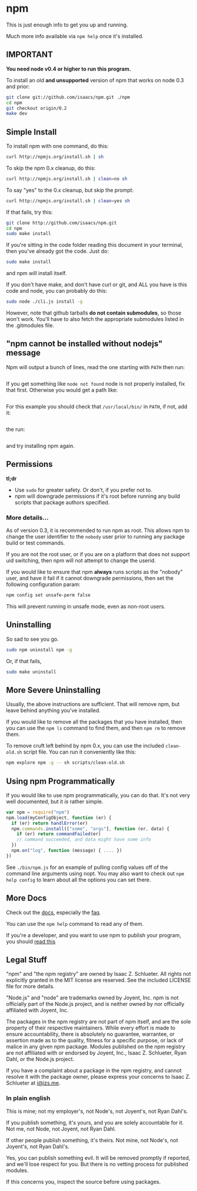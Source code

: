 # npm

This is just enough info to get you up and running.

Much more info available via `npm help` once it's installed.

## IMPORTANT

**You need node v0.4 or higher to run this program.**

To install an old **and unsupported** version of npm that works on node 0.3
and prior:

```bash
git clone git://github.com/isaacs/npm.git ./npm
cd npm
git checkout origin/0.2
make dev
```

## Simple Install

To install npm with one command, do this:

```bash
curl http://npmjs.org/install.sh | sh
```

To skip the npm 0.x cleanup, do this:

```bash
curl http://npmjs.org/install.sh | clean=no sh
```

To say "yes" to the 0.x cleanup, but skip the prompt:

```bash
curl http://npmjs.org/install.sh | clean=yes sh
```

If that fails, try this:

```bash
git clone http://github.com/isaacs/npm.git
cd npm
sudo make install
```

If you're sitting in the code folder reading this document in your
terminal, then you've already got the code.  Just do:

```bash
sudo make install
```

and npm will install itself.

If you don't have make, and don't have curl or git, and ALL you have is
this code and node, you can probably do this:

```bash
sudo node ./cli.js install -g
```

However, note that github tarballs **do not contain submodules**, so
those won't work.  You'll have to also fetch the appropriate submodules
listed in the .gitmodules file.

## "npm cannot be installed without nodejs" message

Npm will output a bunch of lines, read the one starting with `PATH` then run:

```which node
```

If you get something like `node not found` node is not properly
installed, fix that first. Otherwise you would get a path like:

```/usr/local/bin/node
```

For this example you should check that `/usr/local/bin/` in `PATH`,
if not, add it:

```echo 'export PATH="/usr/local/bin/:$PATH"' >> ~/.bashrc
```

the run:

```source ~/.bashrc
```

and try installing npm again.

## Permissions

**tl;dr**

* Use `sudo` for greater safety.  Or don't, if you prefer not to.
* npm will downgrade permissions if it's root before running any build
  scripts that package authors specified.

### More details...

As of version 0.3, it is recommended to run npm as root.
This allows npm to change the user identifier to the `nobody` user prior
to running any package build or test commands.

If you are not the root user, or if you are on a platform that does not
support uid switching, then npm will not attempt to change the userid.

If you would like to ensure that npm **always** runs scripts as the
"nobody" user, and have it fail if it cannot downgrade permissions, then
set the following configuration param:

```bash
npm config set unsafe-perm false
```

This will prevent running in unsafe mode, even as non-root users.

## Uninstalling

So sad to see you go.

```bash
sudo npm uninstall npm -g
```

Or, if that fails,

```bash
sudo make uninstall
```

## More Severe Uninstalling

Usually, the above instructions are sufficient.  That will remove
npm, but leave behind anything you've installed.

If you would like to remove all the packages that you have installed,
then you can use the `npm ls` command to find them, and then `npm rm` to
remove them.

To remove cruft left behind by npm 0.x, you can use the included
`clean-old.sh` script file.  You can run it conveniently like this:

```bash
npm explore npm -g -- sh scripts/clean-old.sh
```

## Using npm Programmatically

If you would like to use npm programmatically, you can do that.
It's not very well documented, but it *is* rather simple.

```javascript
var npm = require("npm")
npm.load(myConfigObject, function (er) {
  if (er) return handlError(er)
  npm.commands.install(["some", "args"], function (er, data) {
    if (er) return commandFailed(er)
    // command succeeded, and data might have some info
  })
  npm.on("log", function (message) { .... })
})
```

See `./bin/npm.js` for an example of pulling config values off of the
command line arguments using nopt.  You may also want to check out `npm
help config` to learn about all the options you can set there.

## More Docs

Check out the [docs](http://github.com/isaacs/npm/blob/master/doc/),
especially the
[faq](http://github.com/isaacs/npm/blob/master/doc/faq.md#readme).

You can use the `npm help` command to read any of them.

If you're a developer, and you want to use npm to publish your program,
you should
[read this](http://github.com/isaacs/npm/blob/master/doc/developers.md#readme)

## Legal Stuff

"npm" and "the npm registry" are owned by Isaac Z. Schlueter.  All
rights not explicitly granted in the MIT license are reserved. See the
included LICENSE file for more details.

"Node.js" and "node" are trademarks owned by Joyent, Inc.  npm is not
officially part of the Node.js project, and is neither owned by nor
officially affiliated with Joyent, Inc.

The packages in the npm registry are not part of npm itself, and are the
sole property of their respective maintainers.  While every effort is
made to ensure accountability, there is absolutely no guarantee,
warrantee, or assertion made as to the quality, fitness for a specific
purpose, or lack of malice in any given npm package.  Modules
published on the npm registry are not affiliated with or endorsed by
Joyent, Inc., Isaac Z. Schlueter, Ryan Dahl, or the Node.js project.

If you have a complaint about a package in the npm registry, and cannot
resolve it with the package owner, please express your concerns to
Isaac Z. Schlueter at <i@izs.me>.

### In plain english

This is mine; not my employer's, not Node's, not Joyent's, not Ryan
Dahl's.

If you publish something, it's yours, and you are solely accountable
for it.  Not me, not Node, not Joyent, not Ryan Dahl.

If other people publish something, it's theirs.  Not mine, not Node's,
not Joyent's, not Ryan Dahl's.

Yes, you can publish something evil.  It will be removed promptly if
reported, and we'll lose respect for you.  But there is no vetting
process for published modules.

If this concerns you, inspect the source before using packages.
